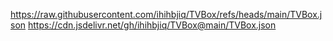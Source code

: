 https://raw.githubusercontent.com/ihihbjiq/TVBox/refs/heads/main/TVBox.json
https://cdn.jsdelivr.net/gh/ihihbjiq/TVBox@main/TVBox.json